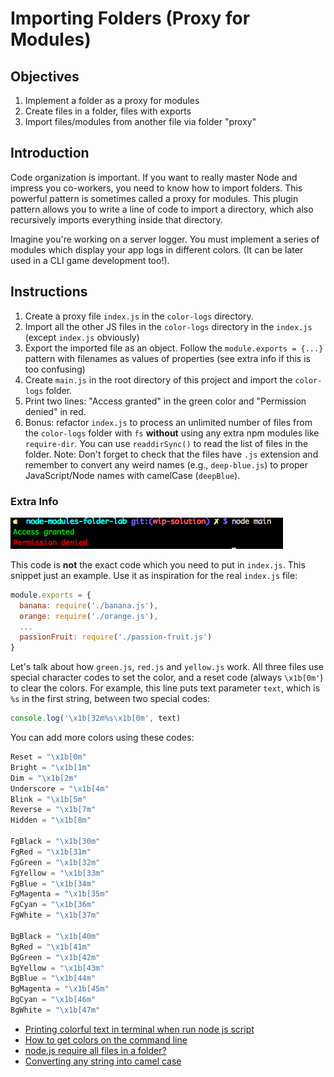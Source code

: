 # Importing Folders (Proxy for Modules)

## Objectives

1. Implement a folder as a proxy for modules
1. Create files in a folder, files with exports
1. Import files/modules from another file via folder "proxy"

## Introduction

Code organization is important. If you want to really master Node and impress you co-workers, you need to know how to import folders. This powerful pattern is sometimes called a proxy for modules. This plugin pattern allows you to write a line of code to import a directory, which also recursively imports everything inside that directory. 

Imagine you're working on a server logger. You must implement a series of modules which display your app logs in different colors. (It can be later used in a CLI game development too!).

## Instructions

1. Create a proxy file `index.js` in the `color-logs` directory.
2. Import all the other JS files in the `color-logs` directory in the `index.js` (except `index.js` obviously)
3. Export the imported file as an object. Follow the  `module.exports = {...}` pattern with filenames as values of properties (see extra info if this is too confusing)
4. Create `main.js` in the root directory of this project and import the `color-logs` folder.
5. Print two lines: "Access granted" in the green color and "Permission denied" in red.
6. Bonus: refactor `index.js` to process an unlimited number of files from the `color-logs` folder with `fs` **without** using any extra npm modules like `require-dir`. You can use `readdirSync()` to read the list of files in the folder. Note: Don't forget to check that the files have `.js` extension and remember to convert any weird names (e.g., `deep-blue.js`) to proper JavaScript/Node names with camelCase (`deepBlue`).

### Extra Info

![](term.png)

This code is **not** the exact code which you need to put in `index.js`. This snippet just an example. Use it as inspiration for the real `index.js` file:

```js
module.exports = {
  banana: require('./banana.js'),
  orange: require('./orange.js'),
  ...
  passionFruit: require('./passion-fruit.js')
}
```

Let's talk about how `green.js`, `red.js` and `yellow.js` work. All three files use special character codes to set the color, and a reset code (always `\x1b[0m'`) to clear the colors. For example, this line puts text parameter `text`, which is `%s` in the first string, between two special codes:

```js
console.log('\x1b[32m%s\x1b[0m', text)
```

You can add more colors using these codes:

```js
Reset = "\x1b[0m"
Bright = "\x1b[1m"
Dim = "\x1b[2m"
Underscore = "\x1b[4m"
Blink = "\x1b[5m"
Reverse = "\x1b[7m"
Hidden = "\x1b[8m"

FgBlack = "\x1b[30m"
FgRed = "\x1b[31m"
FgGreen = "\x1b[32m"
FgYellow = "\x1b[33m"
FgBlue = "\x1b[34m"
FgMagenta = "\x1b[35m"
FgCyan = "\x1b[36m"
FgWhite = "\x1b[37m"

BgBlack = "\x1b[40m"
BgRed = "\x1b[41m"
BgGreen = "\x1b[42m"
BgYellow = "\x1b[43m"
BgBlue = "\x1b[44m"
BgMagenta = "\x1b[45m"
BgCyan = "\x1b[46m"
BgWhite = "\x1b[47m"
```

* [Printing colorful text in terminal when run node js script](https://coderwall.com/p/yphywg/printing-colorful-text-in-terminal-when-run-node-js-script)
* [How to get colors on the command line](https://docs.nodejitsu.com/articles/command-line/how-to-get-colors-on-the-command-line)
* [node.js require all files in a folder?](http://stackoverflow.com/questions/5364928/node-js-require-all-files-in-a-folder)
* [Converting any string into camel case](http://stackoverflow.com/questions/2970525/converting-any-string-into-camel-case)